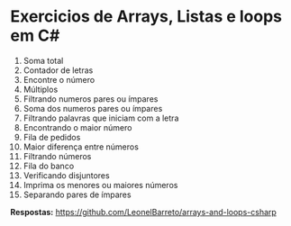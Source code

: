 # Exercicios de Arrays, Listas e loops em C#

1. Soma total
2. Contador de letras
3. Encontre o número
4. Múltiplos
5. Filtrando numeros pares ou ímpares
6. Soma dos numeros pares ou ímpares
7. Filtrando palavras que iniciam com a letra
8. Encontrando o maior número
9. Fila de pedidos
10. Maior diferença entre números
11. Filtrando números
12. Fila do banco
13. Verificando disjuntores
14. Imprima os menores ou maiores números
15. Separando pares de ímpares

**Respostas:** https://github.com/LeonelBarreto/arrays-and-loops-csharp
